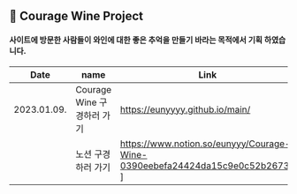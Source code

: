 ## 🍾 Courage Wine Project
#### 사이트에 방문한 사람들이 와인에 대한 좋은 추억을 만들기 바라는 목적에서 기획 하였습니다.

| Date       | name      | Link                  |
| ---------- | --------- | --------------------- |
| 2023.01.09. | Courage Wine 구경하러 가기 | https://eunyyyy.github.io/main/ |
||노션 구경하러 가기| https://www.notion.so/eunyyy/Courage-Wine-0390eebefa24424da15c9e0c52b26730 ]
